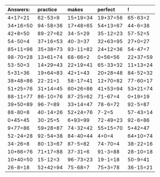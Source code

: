 | Answers: | practice | makes | perfect | ! |
| :--- | :--- | :--- | :--- | :--- |
| 4+17=21 | 62-53=9 | 15+19=34 | 19+37=56 | 65-63=2 | 
| 34+16=50 | 94-58=36 | 17+48=65 | 54+13=67 | 44-6=38 | 
| 42+8=50 | 89-27=62 | 34-5=29 | 35-12=23 | 57-52=5 | 
| 54-50=4 | 37+16=53 | 40-3=37 | 32+63=95 | 27+0=27 | 
| 85+11=96 | 35+38=73 | 93-11=82 | 24+12=36 | 54-47=7 | 
| 98-70=28 | 13+61=74 | 68-66=2 | 0+56=56 | 22+37=59 | 
| 53-50=3 | 14+29=43 | 22+19=41 | 65-33=32 | 11+13=24 | 
| 5+31=36 | 19+64=83 | 42+1=43 | 20+28=48 | 84-52=32 | 
| 38+48=86 | 22-21=1 | 58-17=41 | 12+70=82 | 77-60=17 | 
| 51+25=76 | 31+14=45 | 60+26=86 | 41+53=94 | 53+21=74 | 
| 88-11=77 | 86-10=76 | 87-25=62 | 71-67=4 | 0+19=19 | 
| 39+50=89 | 96-7=89 | 33+14=47 | 78-6=72 | 92-5=87 | 
| 88-80=8 | 40-14=26 | 52+24=76 | 7-2=5 | 57-43=14 | 
| 0+45=45 | 30-25=5 | 6+93=99 | 72-49=23 | 92-6=86 | 
| 9+77=86 | 59+28=87 | 74-32=42 | 55+15=70 | 5+42=47 | 
| 52-24=28 | 92-54=38 | 84-40=44 | 4+0=4 | 64+10=74 | 
| 34-26=8 | 80-13=67 | 87-5=82 | 74-70=4 | 38-22=16 | 
| 10+66=76 | 71+17=88 | 37-31=6 | 91-3=88 | 28-10=18 | 
| 10+40=50 | 15-12=3 | 96-73=23 | 19-1=18 | 50-9=41 | 
| 26-8=18 | 52+42=94 | 75-68=7 | 75+3=78 | 36-15=21 | 
